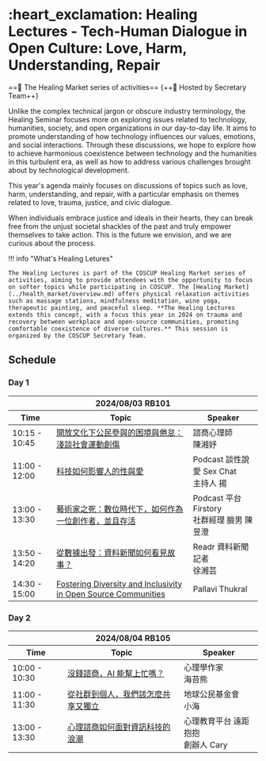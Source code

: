 # :heart_exclamation: Healing Lectures - Tech-Human Dialogue in Open Culture: Love, Harm, Understanding, Repair

==:heartbeat: The Healing Market series of activities== {++:green_apple: Hosted by Secretary Team++}

Unlike the complex technical jargon or obscure industry terminology, the Healing Seminar focuses more on exploring issues related to technology, humanities, society, and open organizations in our day-to-day life. It aims to promote understanding of how technology influences our values, emotions, and social interactions. Through these discussions, we hope to explore how to achieve harmonious coexistence between technology and the humanities in this turbulent era, as well as how to address various challenges brought about by technological development.

This year's agenda mainly focuses on discussions of topics such as love, harm, understanding, and repair, with a particular emphasis on themes related to love, trauma, justice, and civic dialogue.

When individuals embrace justice and ideals in their hearts, they can break free from the unjust societal shackles of the past and truly empower themselves to take action. This is the future we envision, and we are curious about the process.

!!! info "What's Healing Letures"

    The Healing Lectures is part of the COSCUP Healing Market series of activities, aiming to provide attendees with the opportunity to focus on softer topics while participating in COSCUP. The [Healing Market](../health_market/overview.md) offers physical relaxation activities such as massage stations, mindfulness meditation, wine yoga, therapeutic painting, and peaceful sleep. **The Healing Lectures extends this concept, with a focus this year in 2024 on trauma and recovery between workplace and open-source communities, promoting comfortable coexistence of diverse cultures.** This session is organized by the COSCUP Secretary Team.

## Schedule

### Day 1

<table>
    <thead>
        <tr>
            <th colspan=3>2024/08/03 RB101</th>
        </tr>
        <tr>
            <th>Time</th>
            <th>Topic</th>
            <th>Speaker</th>
        </tr>
    </thead>
    <tbody>
        <tr>
            <td>10:15 - 10:45</td>
            <td><a href="https://pretalx.coscup.org/coscup-2024/talk/PDFEGE/">開放文化下公民參與的困境與倦怠：淺談社會運動創傷</a></td>
            <td>諮商心理師<br>陳湘妤</td>
        </tr>
        <tr>
            <td>11:00 - 12:00</td>
            <td><a href="https://pretalx.coscup.org/coscup-2024/talk/Z3TTNS/">科技如何影響人的性與愛</a></td>
            <td>Podcast 談性說愛 Sex Chat<br>主持人 揚</td>
        </tr>
        <tr>
            <td>13:00 - 13:30</td>
            <td><a href="https://pretalx.coscup.org/coscup-2024/talk/UZGEK7/">藝術家之死：數位時代下，如何作為一位創作者，並且存活</a></td>
            <td>Podcast 平台 Firstory<br>社群經理 臉男 陳昱澄</td>
        </tr>
        <tr>
            <td>13:50 - 14:20</td>
            <td><a href="https://pretalx.coscup.org/coscup-2024/talk/QUGDAQ/">從數據出發：資料新聞如何看見故事？</a></td>
            <td>Readr 資料新聞記者<br>徐湘芸</td>
        </tr>
        <tr>
            <td>14:30 - 15:00</td>
            <td><a href="https://pretalx.coscup.org/coscup-2024/talk/M99LX7/">Fostering Diversity and Inclusivity in Open Source Communities</a></td>
            <td>Pallavi Thukral</td>
        </tr>
    </tbody>
</table>

### Day 2

<table>
    <thead>
        <tr>
            <th colspan=3>2024/08/04 RB105</th>
        </tr>
        <tr>
            <th>Time</th>
            <th>Topic</th>
            <th>Speaker</th>
        </tr>
    </thead>
    <tbody>
        <tr>
            <td>10:00 - 10:30</td>
            <td><a href="https://pretalx.coscup.org/coscup-2024/talk/UNURKF/">沒錢諮商，AI 能幫上忙嗎？</a></td>
            <td>心理學作家<br>海苔熊</td>
        </tr>
        <tr>
            <td>11:00 - 11:30</td>
            <td><a href="https://pretalx.coscup.org/coscup-2024/talk/A79S3H/">從社群到個人，我們該怎麼共享又獨立</a></td>
            <td>地球公民基金會<br>小海</td>
        </tr>
        <tr>
            <td>13:00 - 13:30</td>
            <td><a href="https://pretalx.coscup.org/coscup-2024/talk/7RACAB/">心理諮商如何面對資訊科技的浪潮</a></td>
            <td>心理教育平台 遠距抱抱<br>創辦人  Cary</td>
        </tr>
    </tbody>
</table>
